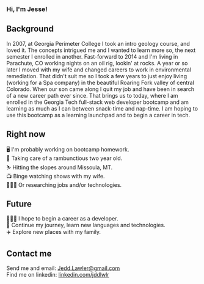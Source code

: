 ### Hi, I'm Jesse!

## Background

In 2007, at Georgia Perimeter College I took an intro geology course, and loved it. The concepts intrigued me and I wanted to learn more so, the next semester I enrolled in another. Fast-forward to 2014 and I'm living in Parachute, CO working nights on an oil rig, lookin' at rocks. A year or so later I moved with my wife and changed careers to work in environmental remediation. That didn't suit me so I took a few years to just enjoy living (working for a Spa company) in the beautiful Roaring Fork valley of central Colorado. When our son came along I quit my job and have been in search of a new career path ever since. That brings us to today, where I am enrolled in the Georgia Tech full-stack web developer bootcamp and am learning as much as I can between snack-time and nap-time. I am hoping to use this bootcamp as a learning launchpad and to begin a career in tech.

## Right now

🖥️ I'm probably working on bootcamp homework.  
🍼 Taking care of a rambunctious two year old.  
⛷️ Hitting the slopes around Missoula, MT.   
📺 Binge watching shows with my wife.  
👨🏻‍💻 Or researching jobs and/or technologies.  

## Future

👷🏻‍♂️ I hope to begin a career as a developer.  
🏫 Continue my journey, learn new languages and technologies.  
✈️ Explore new places with my family.   

## Contact me
Send me and email: Jedd.Lawler@gmail.com  
Find me on linkedin: [linkedin.com/jddlwlr](https://linkedin.com/jddlwlr) 
